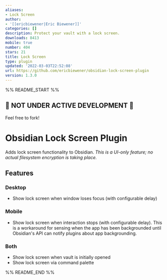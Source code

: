 ```yaml
---
aliases:
- Lock Screen
author:
- '[[ericbiewener|Eric Biewener]]'
categories: []
description: Protect your vault with a lock screen.
downloads: 8413
mobile: true
number: 404
stars: 21
title: Lock Screen
type: plugin
updated: '2022-03-03T22:52:08'
url: https://github.com/ericbiewener/obsidian-lock-screen-plugin
version: 1.3.0
---
```


%% README_START %%

## 🚨 NOT UNDER ACTIVE DEVELOPMENT 🚨

Feel free to fork!

# Obsidian Lock Screen Plugin

Adds lock screen functionality to Obsidian. _This is a UI-only feature; no actual filesystem encryption is taking place._

## Features

### Desktop

-   Show lock screen when window loses focus (with configurable delay)

### Mobile

-   Show lock screen when interaction stops (with configurable delay). This is a workaround for sensing when the app has been backgrounded until Obsidian's API can notify plugins about app backgrounding.

### Both

-   Show lock screen when vault is initially opened
-   Show lock screen via command palette


%% README_END %%